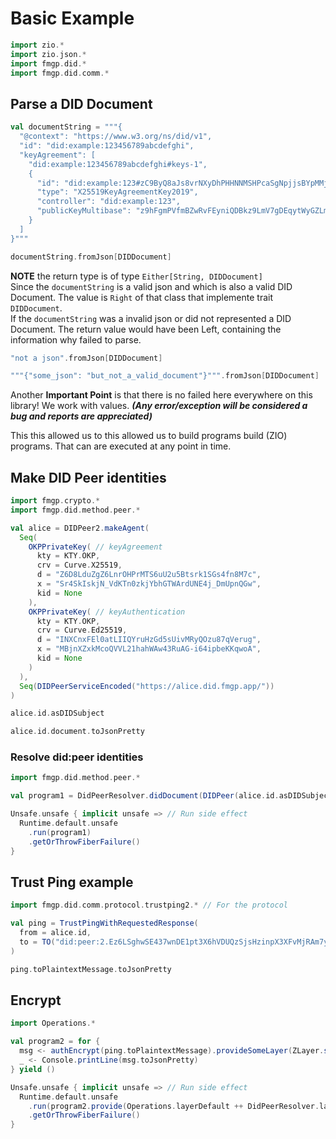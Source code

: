 # Basic Example


```scala mdoc:invisible
import zio.*
import zio.json.*
import fmgp.did.*
import fmgp.did.comm.*
```

## Parse a DID Document

```scala mdoc:silent
val documentString = """{
  "@context": "https://www.w3.org/ns/did/v1",
  "id": "did:example:123456789abcdefghi",
  "keyAgreement": [
    "did:example:123456789abcdefghi#keys-1",
    {
      "id": "did:example:123#zC9ByQ8aJs8vrNXyDhPHHNNMSHPcaSgNpjjsBYpMMjsTdS",
      "type": "X25519KeyAgreementKey2019",
      "controller": "did:example:123",
      "publicKeyMultibase": "z9hFgmPVfmBZwRvFEyniQDBkz9LmV7gDEqytWyGZLmDXE"
    }
  ]
}"""
```
```scala mdoc
documentString.fromJson[DIDDocument]
```

**NOTE** the return type is of type `Either[String, DIDDocument]`
<br> Since the `documentString` is a valid json and which is also a valid DID Document.
The value is `Right` of that class that implemente trait `DIDDocument`.
<br> If the `documentString` was a invalid json or did not represented a DID Document.
The return value would have been Left, containing the information why failed to parse.

```scala mdoc
"not a json".fromJson[DIDDocument]
```

```scala mdoc
"""{"some_json": "but_not_a_valid_document"}""".fromJson[DIDDocument]
```

Another **Important Point** is that there is no failed here everywhere on this library! We work with values.
___(Any error/exception will be considered a bug and reports are appreciated)___

This this allowed us to this allowed us to build programs build (ZIO) programs. That can are executed at any point in time.

## Make DID Peer identities

```scala mdoc
import fmgp.crypto.*
import fmgp.did.method.peer.*

val alice = DIDPeer2.makeAgent(
  Seq(
    OKPPrivateKey( // keyAgreement
      kty = KTY.OKP,
      crv = Curve.X25519,
      d = "Z6D8LduZgZ6LnrOHPrMTS6uU2u5Btsrk1SGs4fn8M7c",
      x = "Sr4SkIskjN_VdKTn0zkjYbhGTWArdUNE4j_DmUpnQGw",
      kid = None
    ),
    OKPPrivateKey( // keyAuthentication
      kty = KTY.OKP,
      crv = Curve.Ed25519,
      d = "INXCnxFEl0atLIIQYruHzGd5sUivMRyQOzu87qVerug",
      x = "MBjnXZxkMcoQVVL21hahWAw43RuAG-i64ipbeKKqwoA",
      kid = None
    )
  ),
  Seq(DIDPeerServiceEncoded("https://alice.did.fmgp.app/"))
)

alice.id.asDIDSubject

alice.id.document.toJsonPretty
```

### Resolve did:peer identities 

```scala mdoc:height=5
import fmgp.did.method.peer.*

val program1 = DidPeerResolver.didDocument(DIDPeer(alice.id.asDIDSubject))

Unsafe.unsafe { implicit unsafe => // Run side effect
  Runtime.default.unsafe
    .run(program1)
    .getOrThrowFiberFailure()
}
```

## Trust Ping example

```scala mdoc
import fmgp.did.comm.protocol.trustping2.* // For the protocol

val ping = TrustPingWithRequestedResponse(
  from = alice.id,
  to = TO("did:peer:2.Ez6LSghwSE437wnDE1pt3X6hVDUQzSjsHzinpX3XFvMjRAm7y.Vz6Mkhh1e5CEYYq6JBUcTZ6Cp2ranCWRrv7Yax3Le4N59R6dd.SeyJ0IjoiZG0iLCJzIjoiaHR0cHM6Ly9hbGljZS5kaWQuZm1ncC5hcHAvIiwiciI6W10sImEiOlsiZGlkY29tbS92MiJdfQ")
)

ping.toPlaintextMessage.toJsonPretty
```


## Encrypt

```scala mdoc:silent
import Operations.*

val program2 = for {
  msg <- authEncrypt(ping.toPlaintextMessage).provideSomeLayer(ZLayer.succeed(alice))
  _ <- Console.printLine(msg.toJsonPretty)
} yield ()
```
```scala mdoc
Unsafe.unsafe { implicit unsafe => // Run side effect
  Runtime.default.unsafe
    .run(program2.provide(Operations.layerDefault ++ DidPeerResolver.layer))
    .getOrThrowFiberFailure()
}
```